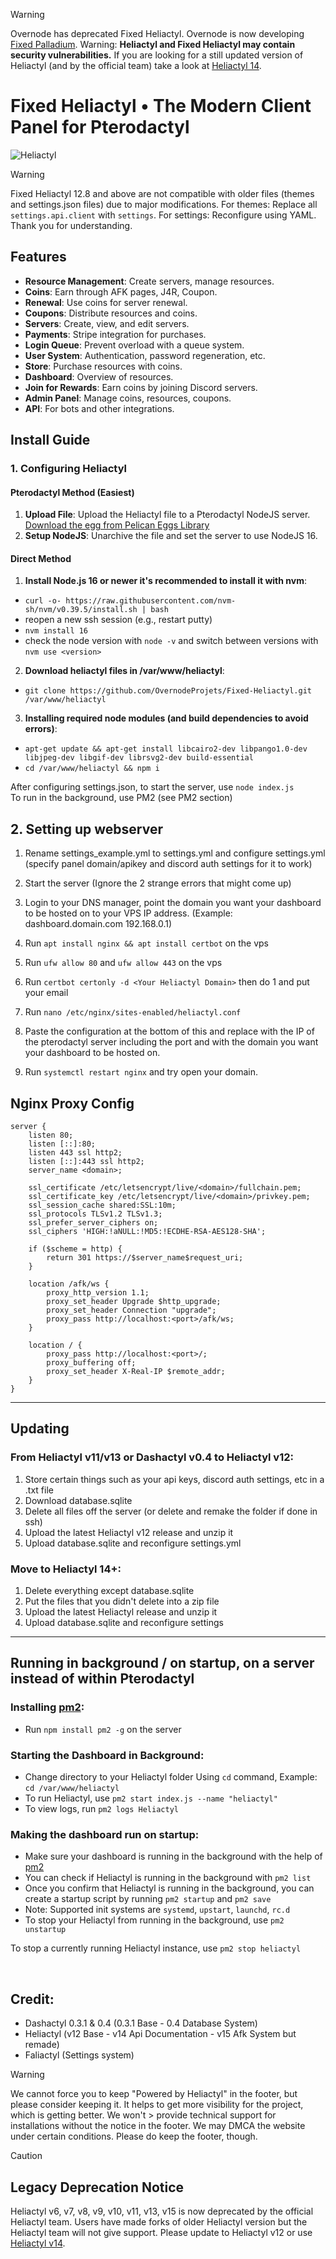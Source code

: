 > [!WARNING]
> Overnode has deprecated Fixed Heliactyl. Overnode is now developing [Fixed Palladium](https://github.com/OvernodeProjets/Fixed-Palladium). Warning: **Heliactyl and Fixed Heliactyl may contain security vulnerabilities.** If you are looking for a still updated version of Heliactyl (and by the official team) take a look at [Heliactyl 14](https://github.com/heliactyloss/heliactyl). 
# Fixed Heliactyl • The Modern Client Panel for Pterodactyl

![Heliactyl](https://github.com/OvernodeProjets/Fixed-Heliactyl/assets/73477238/fe5aaf5c-1c01-4145-b37a-b91b184354b5)

> [!WARNING]
> Fixed Heliactyl 12.8 and above are not compatible with older files (themes and settings.json files) due to major modifications. For themes: Replace all `settings.api.client` with `settings`. For settings: Reconfigure using YAML. Thank you for understanding.
## Features

- **Resource Management**: Create servers, manage resources.
- **Coins**: Earn through AFK pages, J4R, Coupon.
- **Renewal**: Use coins for server renewal.
- **Coupons**: Distribute resources and coins.
- **Servers**: Create, view, and edit servers.
- **Payments**: Stripe integration for purchases.
- **Login Queue**: Prevent overload with a queue system.
- **User System**: Authentication, password regeneration, etc.
- **Store**: Purchase resources with coins.
- **Dashboard**: Overview of resources.
- **Join for Rewards**: Earn coins by joining Discord servers.
- **Admin Panel**: Manage coins, resources, coupons.
- **API**: For bots and other integrations.

## Install Guide

### 1. Configuring Heliactyl

#### Pterodactyl Method (Easiest)

1. **Upload File**: Upload the Heliactyl file to a Pterodactyl NodeJS server. [Download the egg from Pelican Eggs Library](https://github.com/pelican-eggs/generic/blob/main/nodejs/egg-pterodactyl-node-js-generic.json)
2. **Setup NodeJS**: Unarchive the file and set the server to use NodeJS 16.

#### Direct Method

1. **Install Node.js 16 or newer it's recommended to install it with nvm**:

- `curl -o- https://raw.githubusercontent.com/nvm-sh/nvm/v0.39.5/install.sh | bash`
- reopen a new ssh session (e.g., restart putty)
- `nvm install 16`
- check the node version with `node -v` and switch between versions with `nvm use <version>`

2. **Download heliactyl files in /var/www/heliactyl**:

- `git clone https://github.com/OvernodeProjets/Fixed-Heliactyl.git /var/www/heliactyl`

3. **Installing required node modules (and build dependencies to avoid errors)**:

- `apt-get update && apt-get install libcairo2-dev libpango1.0-dev libjpeg-dev libgif-dev librsvg2-dev build-essential`
- `cd /var/www/heliactyl && npm i`

After configuring settings.json, to start the server, use `node index.js`</br>
To run in the background, use PM2 (see PM2 section)</br>

## 2. Setting up webserver

1. Rename settings_example.yml to settings.yml and configure settings.yml (specify panel domain/apikey and discord auth settings for it to work)

2. Start the server (Ignore the 2 strange errors that might come up)

3. Login to your DNS manager, point the domain you want your dashboard to be hosted on to your VPS IP address. (Example: dashboard.domain.com 192.168.0.1)

4. Run `apt install nginx && apt install certbot` on the vps

5. Run `ufw allow 80` and `ufw allow 443` on the vps

6. Run `certbot certonly -d <Your Heliactyl Domain>` then do 1 and put your email

7. Run `nano /etc/nginx/sites-enabled/heliactyl.conf`

8. Paste the configuration at the bottom of this and replace with the IP of the pterodactyl server including the port and with the domain you want your dashboard to be hosted on.

9. Run `systemctl restart nginx` and try open your domain.

## Nginx Proxy Config

```Nginx
server {
    listen 80;
    listen [::]:80;
    listen 443 ssl http2;
    listen [::]:443 ssl http2;
    server_name <domain>;

    ssl_certificate /etc/letsencrypt/live/<domain>/fullchain.pem;
    ssl_certificate_key /etc/letsencrypt/live/<domain>/privkey.pem;
    ssl_session_cache shared:SSL:10m;
    ssl_protocols TLSv1.2 TLSv1.3;
    ssl_prefer_server_ciphers on;
    ssl_ciphers 'HIGH:!aNULL:!MD5:!ECDHE-RSA-AES128-SHA';
    
    if ($scheme = http) {
        return 301 https://$server_name$request_uri;
    }

    location /afk/ws {
        proxy_http_version 1.1;
        proxy_set_header Upgrade $http_upgrade;
        proxy_set_header Connection "upgrade";
        proxy_pass http://localhost:<port>/afk/ws;
    }
    
    location / {
        proxy_pass http://localhost:<port>/;
        proxy_buffering off;
        proxy_set_header X-Real-IP $remote_addr;
    }
}
```

<hr>

## Updating

### From Heliactyl v11/v13 or Dashactyl v0.4 to Heliactyl v12:

1. Store certain things such as your api keys, discord auth settings, etc in a .txt file
2. Download database.sqlite
3. Delete all files off the server (or delete and remake the folder if done in ssh)
4. Upload the latest Heliactyl v12 release and unzip it
5. Upload database.sqlite and reconfigure settings.yml

### Move to Heliactyl 14+:

1. Delete everything except database.sqlite
2. Put the files that you didn't delete into a zip file
3. Upload the latest Heliactyl release and unzip it
4. Upload database.sqlite and reconfigure settings

<hr>

## Running in background / on startup, on a server instead of within Pterodactyl

### Installing [pm2](https://github.com/Unitech/pm2):

- Run `npm install pm2 -g` on the server

### Starting the Dashboard in Background:

- Change directory to your Heliactyl folder Using `cd` command, Example: `cd /var/www/heliactyl`
- To run Heliactyl, use `pm2 start index.js --name "heliactyl"`
- To view logs, run `pm2 logs Heliactyl`

### Making the dashboard run on startup:

- Make sure your dashboard is running in the background with the help of [pm2](https://github.com/Unitech/pm2)
- You can check if Heliactyl is running in the background with `pm2 list`
- Once you confirm that Heliactyl is running in the background, you can create a startup script by running `pm2 startup` and `pm2 save`
- Note: Supported init systems are `systemd`, `upstart`, `launchd`, `rc.d`
- To stop your Heliactyl from running in the background, use `pm2 unstartup`

To stop a currently running Heliactyl instance, use `pm2 stop heliactyl`

<br>

## Credit:
 - Dashactyl 0.3.1 & 0.4 (0.3.1 Base - 0.4 Database System)
 - Heliactyl (v12 Base - v14 Api Documentation - v15 Afk System but remade)
 - Faliactyl (Settings system)

> [!WARNING]
>
> We cannot force you to keep "Powered by Heliactyl" in the footer, but please consider keeping it. It helps to get more visibility for the project, which is getting better. We won't > provide technical support for installations without the notice in the footer. We may DMCA the website under certain conditions.
> Please do keep the footer, though.

> [!CAUTION]
>
> ## Legacy Deprecation Notice
>
> Heliactyl v6, v7, v8, v9, v10, v11, v13, v15 is now deprecated by the official Heliactyl team.
> Users have made forks of older Heliactyl version but the Heliactyl team will not give support. 
> Please update to Heliactyl v12 or use [Heliactyl v14](https://github.com/heliactyloss/heliactyl).
